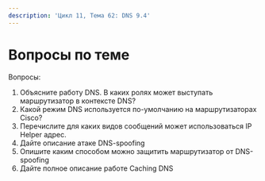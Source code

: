 ```yaml
---
description: 'Цикл 11, Тема 62: DNS 9.4'
---
```


# Вопросы по теме

Вопросы:

1. Объясните работу DNS. В каких ролях может выступать маршрутизатор в контексте DNS?
2. Какой режим DNS используется по-умолчанию на маршрутизаторах Cisco?
3. Перечислите для каких видов сообщений может использоваться IP Helper адрес.
4. Дайте описание атаке DNS-spoofing
5. Опишите каким способом можно защитить маршрутизатор от DNS-spoofing
6. Дайте полное описание работе Caching DNS


